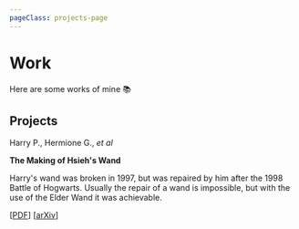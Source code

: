 ```yaml
---
pageClass: projects-page
---
```


# Work

Here are some works of mine :books:

## Projects

<ProjectCard image="/projects/1.png">

  Harry P., Hermione G., *et al*
  
  **The Making of Hsieh's Wand**
  
  Harry's wand was broken in 1997, but was repaired by him after the 1998 Battle of Hogwarts. Usually the repair of a wand is impossible, but with the use of the Elder Wand it was achievable.
  
  [[PDF](https://www.google.com)] [[arXiv](https://arxiv.org)]

</ProjectCard>

<style lang="stylus">

.projects-page
  background-color #fafbfc

</style>